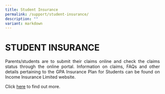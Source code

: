 ```yaml
---
title: Student Insurance
permalink: /support/student-insurance/
description: ""
variant: markdown
---
```

<h1>STUDENT INSURANCE</h1>
<p align="justify">Parents/students are to submit their claims online and check the claims status through the online portal. Information on claims, FAQs and other details pertaining to the GPA Insurance Plan for Students can be found on Income Insurance Limited website. <br> 

Click <a href="https://www.income.com.sg/studentgpa">here</a> to find out more.</p>